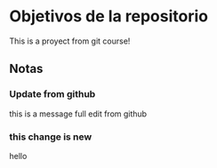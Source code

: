 # Objetivos de la repositorio

This is a proyect from git course! 

## Notas

### Update from github
this is a message full edit from github



### this change is new
hello